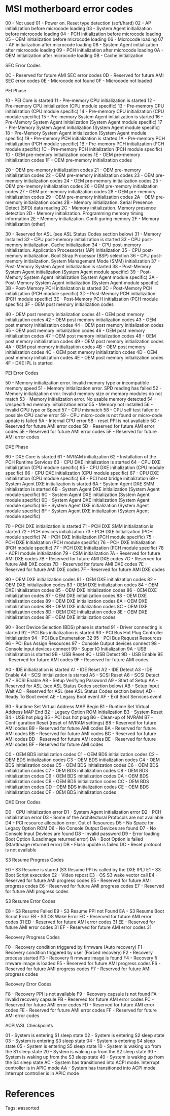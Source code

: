 # MSI motherboard error codes
00 - Not used
01 - Power on. Reset type detection (soft/hard)
02 - AP initialization before microcode loading
03 - System Agent initialization before microcode loading
04 - PCH initialization before microcode loading
05 - OEM initialization before microcode loading
06 - Microcode loading
07 - AP initialization after microcode loading
08 - System Agent initialization after microcode loading
09 - PCH initialization after microcode loading
0A - OEM initialization after microcode loading
0B - Cache initialization

SEC Error Codes

0C - Reserved for future AMI SEC error codes
0D - Reserved for future AMI SEC error codes
0E - Microcode not found
0F - Microcode not loaded

PEI Phase

10 - PEI Core is started
11 - Pre-memory CPU initialization is started
12 - Pre-memory CPU initialization (CPU module specific)
13 - Pre-memory CPU initialization (CPU module specific)
14 - Pre-memory CPU initialization (CPU module specific)
15 - Pre-memory System Agent initialization is started
16 - Pre-Memory System Agent initialization (System Agent module specific)
17 - Pre-Memory System Agent initialization (System Agent module specific)
18 - Pre-Memory System Agent initialization (System Agent module specific)
19 - Pre-memory PCH initialization is started
1A - Pre-memory PCH initialization (PCH module specific)
1B - Pre-memory PCH initialization (PCH module specific)
1C - Pre-memory PCH initialization (PCH module specific)
1D - OEM pre-memory initialization codes
1E - OEM pre-memory initialization codes
1F - OEM pre-memory initialization codes

20 - OEM pre-memory initialization codes
21 - OEM pre-memory initialization codes
22 - OEM pre-memory initialization codes
23 - OEM pre-memory initialization codes
24 - OEM pre-memory initialization codes
25 - OEM pre-memory initialization codes
26 - OEM pre-memory initialization codes
27 - OEM pre-memory initialization codes
28 - OEM pre-memory initialization codes
29 - OEM pre-memory initialization codes
2A - OEM pre-memory initialization codes
2B - Memory initialization. Serial Presence Detect (SPD) data reading
2C - Memory initialization. Memory presence detection
2D - Memory initialization. Programming memory timing information
2E - Memory initialization. Confi guring memory
2F - Memory initialization (other)

30 - Reserved for ASL (see ASL Status Codes section below)
31 - Memory Installed
32 - CPU post-memory initialization is started
33 - CPU post-memory initialization. Cache initialization
34 - CPU post-memory initialization. Application Processor(s) (AP) initialization
35 - CPU post-memory initialization. Boot Strap Processor (BSP) selection
36 - CPU post-memory initialization. System Management Mode (SMM) initialization
37 - Post-Memory System Agent initialization is started
38 - Post-Memory System Agent initialization (System Agent module specific)
39 - Post-Memory System Agent initialization (System Agent module specific)
3A - Post-Memory System Agent initialization (System Agent module specific)
3B - Post-Memory PCH initialization is started
3C - Post-Memory PCH initialization (PCH module specific)
3D - Post-Memory PCH initialization (PCH module specific)
3E - Post-Memory PCH initialization (PCH module specific)
3F - OEM post memory initialization codes

40 - OEM post memory initialization codes
41 - OEM post memory initialization codes
42 - OEM post memory initialization codes
43 - OEM post memory initialization codes
44 - OEM post memory initialization codes
45 - OEM post memory initialization codes
46 - OEM post memory initialization codes
47 - OEM post memory initialization codes
48 - OEM post memory initialization codes
49 - OEM post memory initialization codes
4A - OEM post memory initialization codes
4B - OEM post memory initialization codes
4C - OEM post memory initialization codes
4D - OEM post memory initialization codes
4E - OEM post memory initialization codes
4F - DXE IPL is started

PEI Error Codes

50 - Memory initialization error. Invalid memory type or incompatible memory speed
51 - Memory initialization error. SPD reading has failed
52 - Memory initialization error. Invalid memory size or memory modules do not match
53 - Memory initialization error. No usable memory detected
54 - Unspecifi ed memory initialization error
55 - Memory not installed
56 - Invalid CPU type or Speed
57 - CPU mismatch
58 - CPU self test failed or possible CPU cache error
59 - CPU micro-code is not found or micro-code update is failed
5A - Internal CPU error
5B - reset PPI is not available
5C - Reserved for future AMI error codes
5D - Reserved for future AMI error codes
5E - Reserved for future AMI error codes
5F - Reserved for future AMI error codes

DXE Phase

60 - DXE Core is started
61 - NVRAM initialization
62 - Installation of the PCH Runtime Services
63 - CPU DXE initialization is started
64 - CPU DXE initialization (CPU module specific)
65 - CPU DXE initialization (CPU module specific)
66 - CPU DXE initialization (CPU module specific)
67 - CPU DXE initialization (CPU module specific)
68 - PCI host bridge initialization
69 - System Agent DXE initialization is started
6A - System Agent DXE SMM initialization is started
6B - System Agent DXE initialization (System Agent module specific)
6C - System Agent DXE initialization (System Agent module specific)
6D - System Agent DXE initialization (System Agent module specific)
6E - System Agent DXE initialization (System Agent module specific)
6F - System Agent DXE initialization (System Agent module specific)

70 - PCH DXE initialization is started
71 - PCH DXE SMM initialization is started
72 - PCH devices initialization
73 - PCH DXE Initialization (PCH module specific)
74 - PCH DXE Initialization (PCH module specific)
75 - PCH DXE Initialization (PCH module specific)
76 - PCH DXE Initialization (PCH module specific)
77 - PCH DXE Initialization (PCH module specific)
78 - ACPI module initialization
79 - CSM initialization
7A - Reserved for future AMI DXE codes
7B - Reserved for future AMI DXE codes
7C - Reserved for future AMI DXE codes
7D - Reserved for future AMI DXE codes
7E - Reserved for future AMI DXE codes
7F - Reserved for future AMI DXE codes

80 - OEM DXE initialization codes
81 - OEM DXE initialization codes
82 - OEM DXE initialization codes
83 - OEM DXE initialization codes
84 - OEM DXE initialization codes
85 - OEM DXE initialization codes
86 - OEM DXE initialization codes
87 - OEM DXE initialization codes
88 - OEM DXE initialization codes
89 - OEM DXE initialization codes
8A - OEM DXE initialization codes
8B - OEM DXE initialization codes
8C - OEM DXE initialization codes
8D - OEM DXE initialization codes
8E - OEM DXE initialization codes
8F - OEM DXE initialization codes

90 - Boot Device Selection (BDS) phase is started
91 - Driver connecting is started
92 - PCI Bus initialization is started
93 - PCI Bus Hot Plug Controller Initialization
94 - PCI Bus Enumeration 32
95 - PCI Bus Request Resources
96 - PCI Bus Assign Resources
97 - Console Output devices connect
98 - Console input devices connect
99 - Super IO Initialization
9A - USB initialization is started
9B - USB Reset
9C - USB Detect
9D - USB Enable
9E - Reserved for future AMI codes
9F - Reserved for future AMI codes

A0 - IDE initialization is started
A1 - IDE Reset
A2 - IDE Detect
A3 - IDE Enable
A4 - SCSI initialization is started
A5 - SCSI Reset
A6 - SCSI Detect
A7 - SCSI Enable
A8 - Setup Verifying Password
A9 - Start of Setup
AA - Reserved for ASL (see ASL Status Codes section below)
AB - Setup Input Wait
AC - Reserved for ASL (see ASL Status Codes section below)
AD - Ready To Boot event
AE - Legacy Boot event
AF - Exit Boot Services event

B0 - Runtime Set Virtual Address MAP Begin
B1 - Runtime Set Virtual Address MAP End
B2 - Legacy Option ROM Initialization
B3 - System Reset
B4 - USB hot plug
B5 - PCI bus hot plug
B6 - Clean-up of NVRAM
B7 - Confi guration Reset (reset of NVRAM settings)
B8 - Reserved for future AMI codes
B9 - Reserved for future AMI codes
BA - Reserved for future AMI codes
BB - Reserved for future AMI codes
BC - Reserved for future AMI codes
BD - Reserved for future AMI codes
BE - Reserved for future AMI codes
BF - Reserved for future AMI codes

C0 - OEM BDS initialization codes
C1 - OEM BDS initialization codes
C2 - OEM BDS initialization codes
C3 - OEM BDS initialization codes
C4 - OEM BDS initialization codes
C5 - OEM BDS initialization codes
C6 - OEM BDS initialization codes
C7 - OEM BDS initialization codes
C8 - OEM BDS initialization codes
C9 - OEM BDS initialization codes
CA - OEM BDS initialization codes
CB - OEM BDS initialization codes
CC - OEM BDS initialization codes
CD - OEM BDS initialization codes
CE - OEM BDS initialization codes
CF - OEM BDS initialization codes

DXE Error Codes

D0 - CPU initialization error
D1 - System Agent initialization error
D2 - PCH initialization error
D3 - Some of the Architectural Protocols are not available
D4 - PCI resource allocation error. Out of Resources
D5 - No Space for Legacy Option ROM
D6 - No Console Output Devices are found
D7 - No Console Input Devices are found
D8 - Invalid password
D9 - Error loading Boot Option (LoadImage returned error)
DA - Boot Option is failed (StartImage returned error)
DB - Flash update is failed
DC - Reset protocol is not available

S3 Resume Progress Codes

E0 - S3 Resume is stared (S3 Resume PPI is called by the DXE IPL)
E1 - S3 Boot Script execution
E2 - Video repost
E3 - OS S3 wake vector call
E4 - Reserved for future AMI progress codes
E5 - Reserved for future AMI progress codes
E6 - Reserved for future AMI progress codes
E7 - Reserved for future AMI progress codes

S3 Resume Error Codes

E8 - S3 Resume Failed
E9 - S3 Resume PPI not Found
EA - S3 Resume Boot Script Error
EB - S3 OS Wake Error
EC - Reserved for future AMI error codes 31
ED - Reserved for future AMI error codes 31
EE - Reserved for future AMI error codes 31
EF - Reserved for future AMI error codes 31

Recovery Progress Codes

F0 - Recovery condition triggered by firmware (Auto recovery)
F1 - Recovery condition triggered by user (Forced recovery)
F2 - Recovery process started
F3 - Recovery fi rmware image is found
F4 - Recovery fi rmware image is loaded
F5 - Reserved for future AMI progress codes
F6 - Reserved for future AMI progress codes
F7 - Reserved for future AMI progress codes

Recovery Error Codes

F8 - Recovery PPI is not available
F9 - Recovery capsule is not found
FA - Invalid recovery capsule
FB - Reserved for future AMI error codes
FC - Reserved for future AMI error codes
FD - Reserved for future AMI error codes
FE - Reserved for future AMI error codes
FF - Reserved for future AMI error codes

ACPI/ASL Checkpoints

01 - System is entering S1 sleep state
02 - System is entering S2 sleep state
03 - System is entering S3 sleep state
04 - System is entering S4 sleep state
05 - System is entering S5 sleep state
10 - System is waking up from the S1 sleep state
20 - System is waking up from the S2 sleep state
30 - System is waking up from the S3 sleep state
40 - System is waking up from the S4 sleep state
AC - System has transitioned into ACPI mode. Interrupt controller is in APIC mode
AA - System has transitioned into ACPI mode. Interrupt controller is in APIC mode
# References

Tags:
    #assorted


